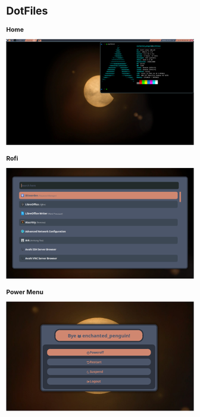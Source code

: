 # DotFiles
### Home
![Desktop Image](https://github.com/Concerned-Doggo/DotFiles/blob/main/images/desktop.png)

### Rofi
![Rofi Image](https://github.com/Concerned-Doggo/DotFiles/blob/main/images/rofi_screen.png)

### Power Menu
![Power Menu Image](https://github.com/Concerned-Doggo/DotFiles/blob/main/images/rofi_powermenu.png)
